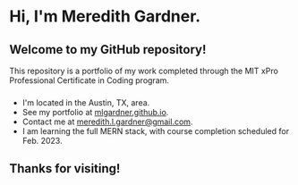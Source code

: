 # Hi, I'm Meredith Gardner.
## Welcome to my GitHub repository!

This repository is a portfolio of my work completed through the MIT xPro Professional Certificate in Coding program.

###
- I'm located in the Austin, TX, area.
- See my portfolio at [mlgardner.github.io](http://mlgardner1.github.io).
- Contact me at meredith.l.gardner@gmail.com.
- I am learning the full MERN stack, with course completion scheduled for Feb. 2023.

## Thanks for visiting!
